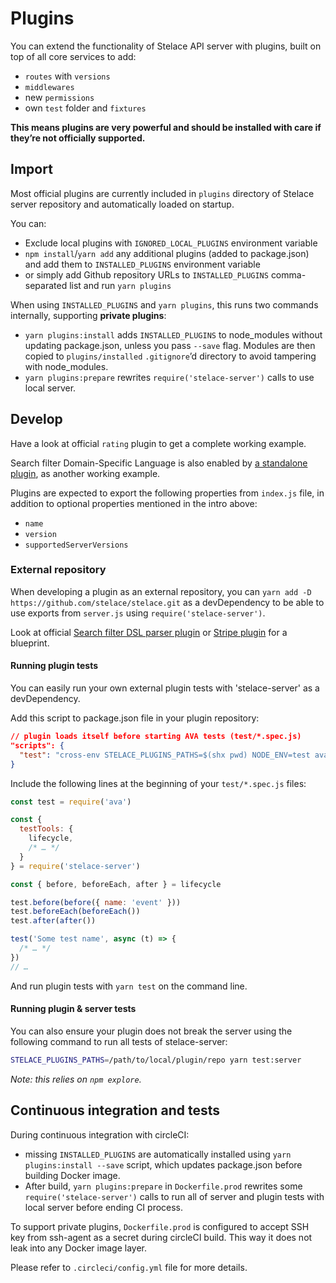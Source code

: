 # Plugins

You can extend the functionality of Stelace API server with plugins, built on top of all core services to add:

- `routes` with `versions`
- `middlewares`
- new `permissions`
- own `test` folder and `fixtures`

__This means plugins are very powerful and should be installed with care if they’re not officially supported.__

## Import

Most official plugins are currently included in `plugins` directory of Stelace server repository and automatically loaded on startup.

You can:

- Exclude local plugins with `IGNORED_LOCAL_PLUGINS` environment variable
- `npm install`/`yarn add` any additional plugins (added to package.json) and add them to `INSTALLED_PLUGINS` environment variable
- or simply add Github repository URLs to `INSTALLED_PLUGINS` comma-separated list and run `yarn plugins`

When using `INSTALLED_PLUGINS` and `yarn plugins`, this runs two commands internally, supporting __private plugins__:

- `yarn plugins:install` adds `INSTALLED_PLUGINS` to node_modules without updating package.json, unless you pass `--save` flag. Modules are then copied to `plugins/installed` `.gitignore`’d directory to avoid tampering with node_modules.
- `yarn plugins:prepare` rewrites `require('stelace-server')` calls to use local server.

## Develop

Have a look at official `rating` plugin to get a complete working example.

Search filter Domain-Specific Language is also enabled by [a standalone plugin](https://github.com/stelace/stelace-search-filter-dsl-parser), as another working example.

Plugins are expected to export the following properties from `index.js` file, in addition to optional properties mentioned in the intro above:

- `name`
- `version`
- `supportedServerVersions`

### External repository

When developing a plugin as an external repository, you can `yarn add -D https://github.com/stelace/stelace.git` as a devDependency to be able to use exports from `server.js` using `require('stelace-server')`.

Look at official [Search filter DSL parser plugin](https://github.com/stelace/stelace-search-filter-dsl-parser) or [Stripe plugin](https://github.com/stelace/stelace-stripe) for a blueprint.

#### Running plugin tests

You can easily run your own external plugin tests with 'stelace-server' as a devDependency.

Add this script to package.json file in your plugin repository:

```json
// plugin loads itself before starting AVA tests (test/*.spec.js)
"scripts": {
  "test": "cross-env STELACE_PLUGINS_PATHS=$(shx pwd) NODE_ENV=test ava --c $(node -p 'Math.max(os.cpus().length - 1, 1)')",
}
```

Include the following lines at the beginning of your `test/*.spec.js` files:

```js
const test = require('ava')

const {
  testTools: {
    lifecycle,
    /* … */
  }
} = require('stelace-server')

const { before, beforeEach, after } = lifecycle

test.before(before({ name: 'event' }))
test.beforeEach(beforeEach())
test.after(after())

test('Some test name', async (t) => {
  /* … */
})
// …
```

And run plugin tests with `yarn test` on the command line.

#### Running plugin & server tests

You can also ensure your plugin does not break the server using the following command to run all tests of stelace-server:

```sh
STELACE_PLUGINS_PATHS=/path/to/local/plugin/repo yarn test:server
```

_Note: this relies on `npm explore`._

## Continuous integration and tests

During continuous integration with circleCI:

- missing `INSTALLED_PLUGINS` are automatically installed using `yarn plugins:install --save` script, which updates package.json before building Docker image.
- After build, `yarn plugins:prepare` in `Dockerfile.prod` rewrites some `require('stelace-server')` calls to run all of server and plugin tests with local server before ending CI process.

To support private plugins, `Dockerfile.prod` is configured to accept SSH key from ssh-agent as a secret during circleCI build.
This way it does not leak into any Docker image layer.

Please refer to `.circleci/config.yml` file for more details.
